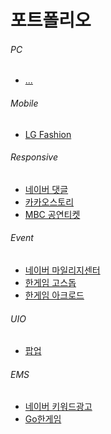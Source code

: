 # 포트폴리오
###### PC
- [...](README.md)

###### Mobile
- [LG Fashion](LG_Fashion(Mobile)/README.md)

###### Responsive
- [네이버 댓글](네이버_댓글(Rsponsive)/README.md)
- [카카오스토리](카카오스토리(Rsponsive)/README.md)
- [MBC 공연티켓](MBC_공연티켓(Rsponsive)/README.md)

###### Event
- [네이버 마일리지센터](네이버_마일리지센터(Event)/README.md)
- [한게임 고스돕](한게임_고스돕(Event)/README.md)
- [한게임 아크로드](한게임_아크로드(Event)/README.md)

###### UIO
- [팝업](팝업(UIO)/READEME.md)

###### EMS
- [네이버 키워드광고](네이버_키워드광고(EMS)/README.md)
- [Go한게임](Go한게임(EMS)/README.md)
